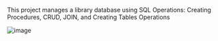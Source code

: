 This project manages a library database using SQL Operations: Creating Procedures, CRUD, JOIN, and Creating Tables Operations

![image](https://github.com/user-attachments/assets/51b9894f-1201-4cc7-9306-a573c5e49a6b)
